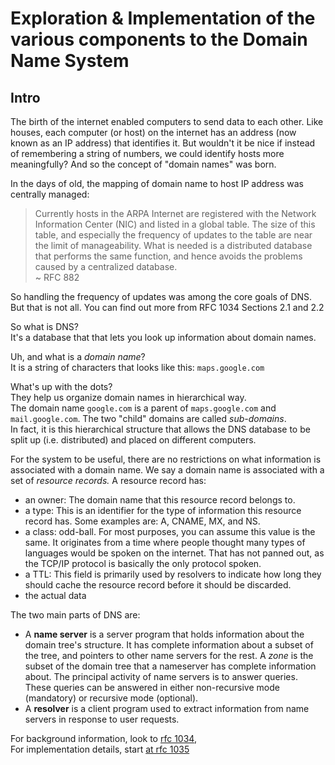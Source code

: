 # Exploration & Implementation of the various components to the Domain Name System

## Intro

The birth of the internet enabled computers to send data to each other. Like houses, each computer (or host) on the internet has an address (now known as an IP address) that identifies it. But wouldn't it be nice if instead of remembering a string of numbers, we could identify hosts more meaningfully? And so the concept of "domain names" was born. 

In the days of old, the mapping of domain name to host IP address was centrally managed:

> Currently hosts in the ARPA Internet are registered with the Network Information Center (NIC) and listed in a global table. The size of this table, and especially the frequency of updates to the table are near the limit of manageability. What is needed is a distributed database that performs the same function, and hence avoids the problems caused by a centralized database.  
~ RFC 882

So handling the frequency of updates was among the core goals of DNS. But that is not all. You can find out more from RFC 1034 Sections 2.1 and 2.2

So what is DNS?  
It's a database that that lets you look up information about domain names.

Uh, and what is a *domain name*?  
It is a string of characters that looks like this: `maps.google.com`

What's up with the dots?  
They help us organize domain names in hierarchical way.  
The domain name `google.com` is a parent of `maps.google.com` and `mail.google.com`. The two "child" domains are called *sub-domains*.  
In fact, it is this hierarchical structure that allows the DNS database to be split up (i.e. distributed) and placed on different computers.

For the system to be useful, there are no restrictions on what information is associated with a domain name. We say a domain name is associated with a set of *resource records.* A resource record has:

- an owner: The domain name that this resource record belongs to.
- a type: This is an identifier for the type of information this resource record has. Some examples are: A, CNAME, MX, and NS.
- a class: odd-ball. For most purposes, you can assume this value is the same. It originates from a time where people thought many types of languages would be spoken on the internet. That has not panned out, as the TCP/IP protocol is basically the only protocol spoken.
- a TTL: This field is primarily used by resolvers to indicate how long they should cache the resource record before it should be discarded.
- the actual data

The two main parts of DNS are:

- A **name server** is a server program that holds information about the domain tree's structure. It has complete information about a subset of the tree, and pointers to other name servers for the rest. A *zone* is the subset of the domain tree that a nameserver has complete information about. The principal activity of name servers is to answer queries. These queries can be answered in either non-recursive mode (mandatory) or recursive mode (optional).
- A **resolver** is a client program used to extract information from name servers in response to user requests.


For background information, look to [rfc 1034](https://www.rfc-editor.org/info/rfc1034),  
For implementation details, start [at rfc 1035](https://www.rfc-editor.org/info/rfc1035)